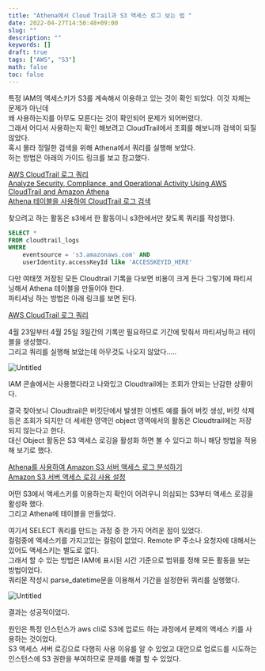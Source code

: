 ```yaml
---
title: "Athena에서 Cloud Trail과 S3 액세스 로그 보는 법 "
date: 2022-04-27T14:50:48+09:00
slug: ""
description: ""
keywords: []
draft: true
tags: ["AWS", "S3"]
math: false
toc: false
---
```


특정 IAM의 액세스키가 S3를 계속해서 이용하고 있는 것이 확인 되었다. 이것 자체는 문제가 아닌데  
왜 사용하는지를 아무도 모른다는 것이 확인되어 문제가 되어버렸다.  
그래서 어디서 사용하는지 확인 해보려고 CloudTrail에서 조회를 해보니까 검색이 되질 않았다.  
혹시 몰라 정밀한 검색을 위해 Athena에서 쿼리를 실행해 보았다.  
하는 방법은 아래의 가이드 링크를 보고 참고했다.

[AWS CloudTrail 로그 쿼리](https://docs.aws.amazon.com/ko_kr/athena/latest/ug/cloudtrail-logs.html)  
[Analyze Security, Compliance, and Operational Activity Using AWS CloudTrail and Amazon Athena](https://aws.amazon.com/ko/blogs/big-data/aws-cloudtrail-and-amazon-athena-dive-deep-to-analyze-security-compliance-and-operational-activity/)  
[Athena 테이블을 사용하여 CloudTrail 로그 검색](https://aws.amazon.com/ko/premiumsupport/knowledge-center/athena-tables-search-cloudtrail-logs/)

찾으려고 하는 활동은 s3에서 한 활동이니 s3한에서만 찾도록 쿼리를 작성했다.  

```sql
SELECT *
FROM cloudtrail_logs
WHERE
    eventsource = 's3.amazonaws.com' AND
    userIdentity.accessKeyId like 'ACCESSKEYID_HERE'
```

다만 여태껏 저장된 모든 Cloudtrail 기록을 다보면 비용이 크게 든다 그렇기에 파티셔닝해서 Athena 테이블을 만들어야 한다.  
파티셔닝 하는 방법은 아래 링크를 보면 된다.

[AWS CloudTrail 로그 쿼리](https://docs.aws.amazon.com/ko_kr/athena/latest/ug/cloudtrail-logs.html#create-cloudtrail-table-partition-projection)

4월 23일부터 4월 25일 3일간의 기록만 필요하므로 기간에 맞춰서 파티셔닝하고 테이블을 생성했다.  
그리고 쿼리를 실행해 보았는데 아무것도 나오지 않았다.....

![Untitled](/img/aws_athena_s3_query/Untitled.png)

IAM 콘솔에서는 사용했다라고 나와있고 Cloudtrail에는 조회가 안되는 난감한 상황이다.  

결국 찾아보니 Cloudtrail은 버킷단에서 발생한 이벤트 예를 들어 버킷 생성, 버킷 삭제 등은 조회가 되지만 더 세세한 영역인 object 영역에서의 활동은 Cloudtrail에는 저장되지 않는다고 한다.  
대신 Object 활동은 S3 액세스 로깅을 활성화 하면 볼 수 있다고 하니 해당 방법을 적용해 보기로 했다.  

[Athena를 사용하여 Amazon S3 서버 액세스 로그 분석하기](https://aws.amazon.com/ko/premiumsupport/knowledge-center/analyze-logs-athena/)  
[Amazon S3 서버 액세스 로깅 사용 설정](https://docs.aws.amazon.com/ko_kr/AmazonS3/latest/userguide/enable-server-access-logging.html)

어떤 S3에서 액세스키를 이용하는지 확인이 어려우니 의심되는 S3부터 액세스 로깅을 활성화 했다.  
그리고 Athena에 테이블을 만들었다.  

여기서 SELECT 쿼리를 만드는 과정 중 한 가지 어려운 점이 있었다.  
컬럼중에 액세스키를 가지고있는 컬럼이 없었다.  Remote IP 주소나 요청자에 대해서는 있어도 액세스키는 별도로 없다.  
그래서 할 수 있는 방법은 IAM에 표시된 시간 기준으로 범위를 정해 모든 활동을 보는 방법이었다.  
쿼리문 작성시 parse_datetime문을 이용해서 기간을 설정한뒤 쿼리를 실행했다.

![Untitled](/img/aws_athena_s3_query/Untitled%201.png)

결과는 성공적이었다.
  
원인은 특정 인스턴스가 aws cli로 S3에 업로드 하는 과정에서 문제의 액세스 키를 사용하는 것이었다.  
S3 액세스 서버 로깅으로 다행히 사용 이유를 알 수 있었고 대안으로 업로드를 시도하는 인스턴스에 S3 권한을 부여하므로 문제를 해결 할 수 있었다.